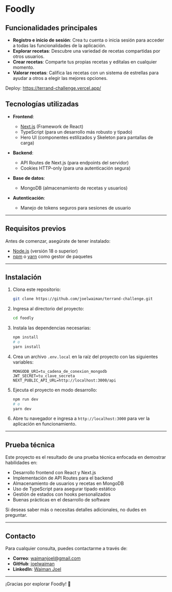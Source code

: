 # Foodly

## Funcionalidades principales

- **Registro e inicio de sesión**: Crea tu cuenta o inicia sesión para acceder a todas las funcionalidades de la aplicación.
- **Explorar recetas**: Descubre una variedad de recetas compartidas por otros usuarios.
- **Crear recetas**: Comparte tus propias recetas y edítalas en cualquier momento.
- **Valorar recetas**: Califica las recetas con un sistema de estrellas para ayudar a otros a elegir las mejores opciones.

Deploy: https://terrand-challenge.vercel.app/

## Tecnologías utilizadas

- **Frontend**:

  - [Next.js](https://nextjs.org/) (Framework de React)
  - TypeScript (para un desarrollo más robusto y tipado)
  - Hero UI (componentes estilizados y Skeleton para pantallas de carga)

- **Backend**:

  - API Routes de Next.js (para endpoints del servidor)
  - Cookies HTTP-only (para una autenticación segura)

- **Base de datos**:

  - MongoDB (almacenamiento de recetas y usuarios)

- **Autenticación**:

  - Manejo de tokens seguros para sesiones de usuario

---

## Requisitos previos

Antes de comenzar, asegúrate de tener instalado:

- [Node.js](https://nodejs.org/) (versión 18 o superior)
- [npm](https://www.npmjs.com/) o [yarn](https://yarnpkg.com/) como gestor de paquetes

---

## Instalación

1. Clona este repositorio:

   ```bash
   git clone https://github.com/joelwaiman/terrand-challenge.git
   ```

2. Ingresa al directorio del proyecto:

   ```bash
   cd foodly
   ```

3. Instala las dependencias necesarias:

   ```bash
   npm install
   # o
   yarn install
   ```

4. Crea un archivo `.env.local` en la raíz del proyecto con las siguientes variables:

   ```env
   MONGODB_URI=tu_cadena_de_conexion_mongodb
   JWT_SECRET=tu_clave_secreta
   NEXT_PUBLIC_API_URL=http://localhost:3000/api
   ```

5. Ejecuta el proyecto en modo desarrollo:

   ```bash
   npm run dev
   # o
   yarn dev
   ```

6. Abre tu navegador e ingresa a `http://localhost:3000` para ver la aplicación en funcionamiento.

---

## Prueba técnica

Este proyecto es el resultado de una prueba técnica enfocada en demostrar habilidades en:

- Desarrollo frontend con React y Next.js
- Implementación de API Routes para el backend
- Almacenamiento de usuarios y recetas en MongoDB
- Uso de TypeScript para asegurar tipado estático
- Gestión de estados con hooks personalizados
- Buenas prácticas en el desarrollo de software

Si deseas saber más o necesitas detalles adicionales, no dudes en preguntar.

---

## Contacto

Para cualquier consulta, puedes contactarme a través de:

- **Correo**: [waimanjoel@gmail.com](mailto\:waimanjoel@gmail.com)
- **GitHub**: [joelwaiman](https://github.com/joelwaiman)
- **LinkedIn**: [Waiman Joel](https://linkedin.com/in/tu-usuario)

---

¡Gracias por explorar Foodly! 🍲